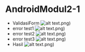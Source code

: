 # AndroidModul2-1
* ValidasiForm
![alt text](https://github.com/AdamWildan/SSModul2/blob/master/Screenshot_20190228-075325.png).png)
* error test1
![alt text](https://github.com/AdamWildan/SSModul2/blob/master/Screenshot_20190228-075328.png).png)
* error test2
![alt text](https://github.com/AdamWildan/SSModul2/blob/master/Screenshot_20190228-075334.png).png)
* error test3
![alt text](https://github.com/AdamWildan/SSModul2/blob/master/Screenshot_20190228-075339.png).png)
* Hasil
![alt text](https://github.com/AdamWildan/SSModul2/blob/master/Screenshot_20190228-075352.png).png)
